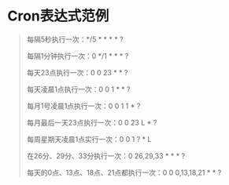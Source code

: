 # Cron表达式范例

> 每隔5秒执行一次：*/5 * * * * ?
>
>每隔1分钟执行一次：0 */1 * * * ?
>
>每天23点执行一次：0 0 23 * * ?
>
>每天凌晨1点执行一次：0 0 1 * * ?
>
>每月1号凌晨1点执行一次：0 0 1 1 * ?
>
>每月最后一天23点执行一次：0 0 23 L * ?
>
>每周星期天凌晨1点实行一次：0 0 1 ? * L
>
>在26分、29分、33分执行一次：0 26,29,33 * * * ?
>
>每天的0点、13点、18点、21点都执行一次：0 0 0,13,18,21 * * ?